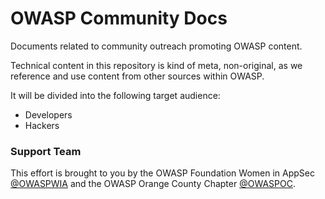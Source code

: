 # OWASP Community Docs

Documents related to community outreach promoting OWASP content.

Technical content in this repository is kind of meta, non-original, as we reference and use content from other sources within OWASP.

It will be divided into the following target audience:

* Developers
* Hackers


### Support Team

This effort is brought to you by the OWASP Foundation Women in AppSec [@OWASPWIA](https://twitter.com/OWASPWIA) and the OWASP Orange County Chapter [@OWASPOC](https://twitter.com/OWASPOC).
